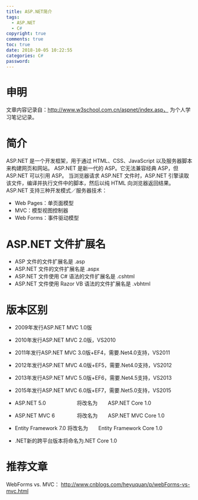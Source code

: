 ```yaml
---
title: ASP.NET简介
tags:
  - ASP.NET
  - C#
copyright: true
comments: true
toc: true
date: 2018-10-05 10:22:55
categories: C#
password:
---
```


# 申明
文章内容记录自：http://www.w3school.com.cn/aspnet/index.asp， 为个人学习笔记记录。

# 简介
ASP.NET 是一个开发框架，用于通过 HTML、CSS、JavaScript 以及服务器脚本来构建网页和网站。
ASP.NET 是新一代的 ASP。它无法兼容经典 ASP，但 ASP.NET 可以引用 ASP。
当浏览器请求 ASP.NET 文件时，ASP.NET 引擎读取该文件，编译并执行文件中的脚本，然后以纯 HTML 向浏览器返回结果。
ASP.NET 支持三种开发模式／服务器技术：
* Web Pages：单页面模型
* MVC：模型视图控制器
* Web Forms：事件驱动模型


# ASP.NET 文件扩展名
* ASP 文件的文件扩展名是 .asp
* ASP.NET 文件的文件扩展名是 .aspx
* ASP.NET 文件使用 C# 语法的文件扩展名是 .cshtml
* ASP.NET 文件使用 Razor VB 语法的文件扩展名是 .vbhtml

# 版本区别
* 2009年发行ASP.NET MVC 1.0版
* 2010年发行ASP.NET MVC 2.0版，VS2010
* 2011年发行ASP.NET MVC 3.0版+EF4，需要.Net4.0支持，VS2011
* 2012年发行ASP.NET MVC 4.0版+EF5，需要.Net4.0支持，VS2012
* 2013年发行ASP.NET MVC 5.0版+EF6，需要.Net4.5支持，VS2013
* 2015年发行ASP.NET MVC 6.0版+EF7，需要.Net5.0支持，VS2015

* ASP.NET 5.0　　　　　　将改名为　　ASP.NET Core 1.0
* ASP.NET MVC 6　　　　 将改名为　　ASP.NET MVC Core 1.0
* Entity Framework 7.0    将改名为　　Entity Framework Core 1.0

* .NET新的跨平台版本将命名为.NET Core 1.0

# 推荐文章
WebForms vs. MVC： http://www.cnblogs.com/heyuquan/p/webForms-vs-mvc.html

